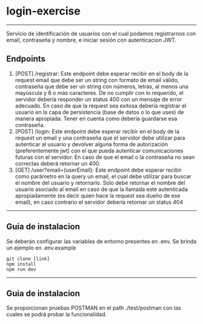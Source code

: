 # login-exercise
---

Servicio de identificación de usuarios con el cual podamos registrarnos con email, contraseña y nombre, e iniciar sesión con autenticacion JWT.

## Endpoints

1.	[POST] /registrar: Este endpoint debe esperar recibir en el body de la request email que debe ser un string con formato de email válido, contraseña que debe ser un string con números, letras, al menos una mayúscula y 8 o más caracteres. De no cumplir con lo requerido, el servidor debería responder un status 400 con un mensaje de error adecuado. En caso de que la request sea exitosa debería registrar el usuario en la capa de persistencia (base de datos o lo que uses) de manera apropiada. Tener en cuenta como debería guardarse esa contraseña.
2.	[POST] /login: Este endpoint debe esperar recibir en el body de la request un email y una contraseña que el servidor debe utilizar para autenticar al usuario y devolver alguna forma de autorización (preferentemente jwt) con el que pueda autenticar comunicaciones futuras con el servidor. En caso de que el email o la contraseña no sean correctas deberá retornar un 400.
3.	[GET] /user?email={userEmail}: Este endpoint debe esperar recibir como parámetro en la query un email, el cual debe utilizar para buscar el nombre del usuario y retornarlo. Solo debe retornar el nombre del usuario asociado al email en caso de que la llamada este autenticada apropiadamente (es decir quien hace la request sea dueño de ese email), en caso contrario el servidor debería retornar un status 404

---
## Guia de instalacion

Se deberán configurar las variables de entorno presentes en .env. Se brinda un ejemplo en .env.example

```
git clone [link]
npm install
npm run dev
```

---
## Guia de instalacion

Se proporcionan pruebas POSTMAN en el path ./test/postman con las cuales se podrá probar la funcionalidad.